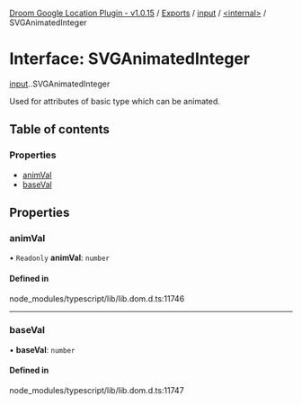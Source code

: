 [Droom Google Location Plugin - v1.0.15](../README.md) / [Exports](../modules.md) / [input](../modules/input.md) / [<internal\>](../modules/input._internal_.md) / SVGAnimatedInteger

# Interface: SVGAnimatedInteger

[input](../modules/input.md).[<internal>](../modules/input._internal_.md).SVGAnimatedInteger

Used for attributes of basic type <integer> which can be animated.

## Table of contents

### Properties

- [animVal](input._internal_.SVGAnimatedInteger.md#animval)
- [baseVal](input._internal_.SVGAnimatedInteger.md#baseval)

## Properties

### animVal

• `Readonly` **animVal**: `number`

#### Defined in

node_modules/typescript/lib/lib.dom.d.ts:11746

___

### baseVal

• **baseVal**: `number`

#### Defined in

node_modules/typescript/lib/lib.dom.d.ts:11747
